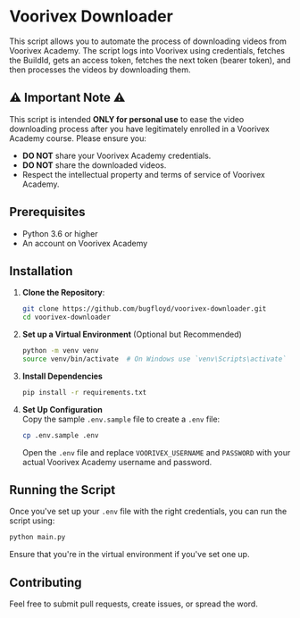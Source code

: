 # Voorivex Downloader

This script allows you to automate the process of downloading videos from Voorivex Academy. The script logs into Voorivex using credentials, fetches the BuildId, gets an access token, fetches the next token (bearer token), and then processes the videos by downloading them.

## ⚠️ Important Note ⚠️

This script is intended **ONLY for personal use** to ease the video downloading process after you have legitimately enrolled in a Voorivex Academy course. Please ensure you:

- **DO NOT** share your Voorivex Academy credentials.
- **DO NOT** share the downloaded videos.
- Respect the intellectual property and terms of service of Voorivex Academy.


## Prerequisites

- Python 3.6 or higher
- An account on Voorivex Academy

## Installation

1. **Clone the Repository**:

   ```bash
   git clone https://github.com/bugfloyd/voorivex-downloader.git
   cd voorivex-downloader
   ```

2. **Set up a Virtual Environment** (Optional but Recommended)

    ```bash
    python -m venv venv
    source venv/bin/activate  # On Windows use `venv\Scripts\activate`
    ```

3. **Install Dependencies**

    ```bash
    pip install -r requirements.txt
    ```

4. **Set Up Configuration**  
Copy the sample `.env.sample` file to create a `.env` file:
    ```bash
    cp .env.sample .env
    ```
    Open the `.env` file and replace `VOORIVEX_USERNAME` and `PASSWORD` with your actual Voorivex Academy username and password.

## Running the Script
Once you've set up your `.env` file with the right credentials, you can run the script using:  
```bash
python main.py
```
Ensure that you're in the virtual environment if you've set one up.

## Contributing
Feel free to submit pull requests, create issues, or spread the word.